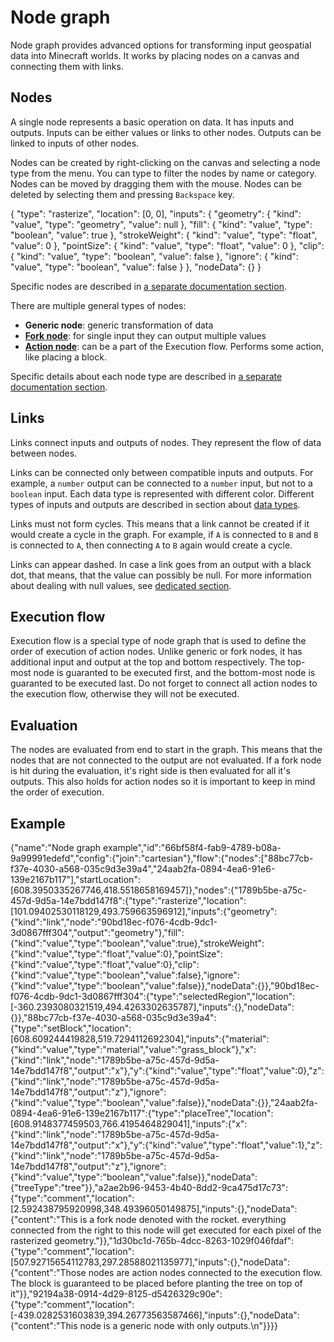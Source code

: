 # Node graph

Node graph provides advanced options for transforming input geospatial data into Minecraft worlds. It works by placing nodes on a canvas and connecting them with links.

## Nodes

A single node represents a basic operation on data. It has inputs and outputs. Inputs can be either values or links to other nodes. Outputs can be linked to inputs of other nodes.

Nodes can be created by right-clicking on the canvas and selecting a node type from the menu. You can type to filter the nodes by name or category. Nodes can be moved by dragging them with the mouse. Nodes can be deleted by selecting them and pressing `Backspace` key.

<Node>
    {
        "type": "rasterize",
        "location": [0, 0],
        "inputs": {
            "geometry": {
                "kind": "value",
                "type": "geometry",
                "value": null
            },
            "fill": {
                "kind": "value",
                "type": "boolean",
                "value": true
            },
            "strokeWeight": {
                "kind": "value",
                "type": "float",
                "value": 0
            },
            "pointSize": {
                "kind": "value",
                "type": "float",
                "value": 0
            },
            "clip": {
                "kind": "value",
                "type": "boolean",
                "value": false
            },
            "ignore": {
                "kind": "value",
                "type": "boolean",
                "value": false
            }
        },
        "nodeData": {}
    }
</Node>

Specific nodes are described in [a separate documentation section](/nodes).

There are multiple general types of nodes:

-   **Generic node**: generic transformation of data
-   **[Fork node](node_types/fork)**: for single input they can output multiple values
-   **[Action node](node_types/action)**: can be a part of the Execution flow. Performs some action, like placing a block.

Specific details about each node type are described in [a separate documentation section](node_types).

## Links

Links connect inputs and outputs of nodes. They represent the flow of data between nodes.

Links can be connected only between compatible inputs and outputs. For example, a `number` output can be connected to a `number` input, but not to a `boolean` input. Each data type is represented with different color. Different types of inputs and outputs are described in section about [data types](data_types).

Links must not form cycles. This means that a link cannot be created if it would create a cycle in the graph. For example, if `A` is connected to `B` and `B` is connected to `A`, then connecting `A` to `B` again would create a cycle.

Links can appear dashed. In case a link goes from an output with a black dot, that means, that the value can possibly be null. For more information about dealing with null values, see [dedicated section](null).

## Execution flow

Execution flow is a special type of node graph that is used to define the order of execution of action nodes. Unlike generic or fork nodes, it has additional input and output at the top and bottom respectively. The top-most node is guaranted to be executed first, and the bottom-most node is guaranted to be executed last. Do not forget to connect all action nodes to the execution flow, otherwise they will not be executed.

## Evaluation

The nodes are evaluated from end to start in the graph. This means that the nodes that are not connected to the output are not evaluated. If a fork node is hit during the evaluation, it's right side is then evaluated for all it's outputs. This also holds for action nodes so it is important to keep in mind the order of execution.

## Example

<NodeGraph>
    {"name":"Node graph example","id":"66bf58f4-fab9-4789-b08a-9a99991edefd","config":{"join":"cartesian"},"flow":{"nodes":["88bc77cb-f37e-4030-a568-035c9d3e39a4","24aab2fa-0894-4ea6-91e6-139e2167b117"],"startLocation":[608.3950335267746,418.5518658169457]},"nodes":{"1789b5be-a75c-457d-9d5a-14e7bdd147f8":{"type":"rasterize","location":[101.09402530118129,493.759663596912],"inputs":{"geometry":{"kind":"link","node":"90bd18ec-f076-4cdb-9dc1-3d0867fff304","output":"geometry"},"fill":{"kind":"value","type":"boolean","value":true},"strokeWeight":{"kind":"value","type":"float","value":0},"pointSize":{"kind":"value","type":"float","value":0},"clip":{"kind":"value","type":"boolean","value":false},"ignore":{"kind":"value","type":"boolean","value":false}},"nodeData":{}},"90bd18ec-f076-4cdb-9dc1-3d0867fff304":{"type":"selectedRegion","location":[-360.2393080321519,494.4263302635787],"inputs":{},"nodeData":{}},"88bc77cb-f37e-4030-a568-035c9d3e39a4":{"type":"setBlock","location":[608.609244419828,519.7294112692304],"inputs":{"material":{"kind":"value","type":"material","value":"grass_block"},"x":{"kind":"link","node":"1789b5be-a75c-457d-9d5a-14e7bdd147f8","output":"x"},"y":{"kind":"value","type":"float","value":0},"z":{"kind":"link","node":"1789b5be-a75c-457d-9d5a-14e7bdd147f8","output":"z"},"ignore":{"kind":"value","type":"boolean","value":false}},"nodeData":{}},"24aab2fa-0894-4ea6-91e6-139e2167b117":{"type":"placeTree","location":[608.9148377459503,766.4195464829041],"inputs":{"x":{"kind":"link","node":"1789b5be-a75c-457d-9d5a-14e7bdd147f8","output":"x"},"y":{"kind":"value","type":"float","value":1},"z":{"kind":"link","node":"1789b5be-a75c-457d-9d5a-14e7bdd147f8","output":"z"},"ignore":{"kind":"value","type":"boolean","value":false}},"nodeData":{"treeType":"tree"}},"a2ae2b96-9453-4b40-8dd2-9ca475d17c73":{"type":"comment","location":[2.592438795920998,348.49396050149875],"inputs":{},"nodeData":{"content":"This is a fork node denoted with the rocket. everything connected from the right to this node will get executed for each pixel of the rasterized geometry."}},"1d30bc1d-765b-4dcc-8263-1029f046fdaf":{"type":"comment","location":[507.92715654112783,297.28588021135977],"inputs":{},"nodeData":{"content":"Those nodes are action nodes connected to the execution flow. The block is guaranteed to be placed before planting the tree on top of it"}},"92194a38-0914-4d29-8125-d5426329c90e":{"type":"comment","location":[-439.0282531603839,394.26773563587466],"inputs":{},"nodeData":{"content":"This node is a generic node with only outputs.\n"}}}}
</NodeGraph>
